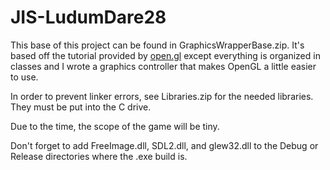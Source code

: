 JIS-LudumDare28
===============

This base of this project can be found in GraphicsWrapperBase.zip. It's based off the tutorial provided by [open.gl](http://open.gl) except everything is organized in classes and I wrote a graphics controller that makes OpenGL a little easier to use.

In order to prevent linker errors, see Libraries.zip for the needed libraries. They must be put into the C drive.

Due to the time, the scope of the game will be tiny.

Don't forget to add FreeImage.dll, SDL2.dll, and glew32.dll to the Debug or Release directories where the .exe build is.